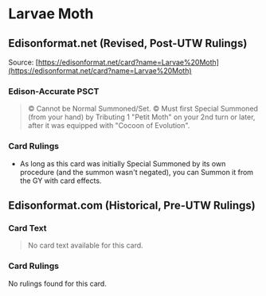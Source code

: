 # Larvae Moth

## Edisonformat.net (Revised, Post-UTW Rulings)

Source: [https://edisonformat.net/card?name=Larvae%20Moth](https://edisonformat.net/card?name=Larvae%20Moth)

### Edison-Accurate PSCT

> © Cannot be Normal Summoned/Set.
> © Must first Special Summoned (from your hand) by Tributing 1 "Petit Moth" on your 2nd turn or later,
> after it was equipped with "Cocoon of Evolution".

### Card Rulings

*   As long as this card was initially Special Summoned by its own procedure (and the summon wasn't negated),
you can Summon it from the GY with card effects.


## Edisonformat.com (Historical, Pre-UTW Rulings)

### Card Text

> No card text available for this card.

### Card Rulings

No rulings found for this card.



